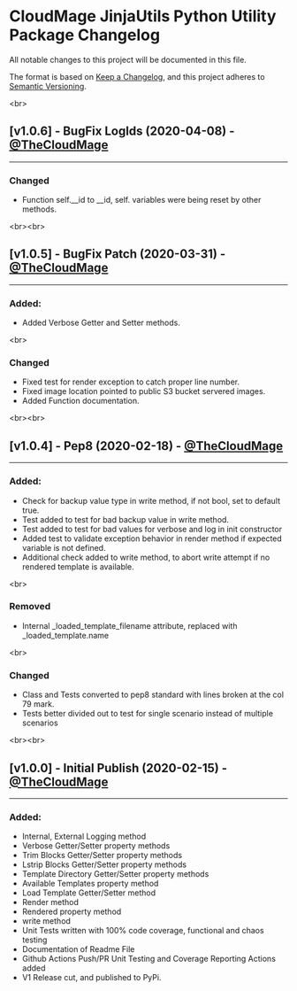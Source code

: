 <!-- VSCode Markdown Exclusions-->
<!-- markdownlint-disable MD024 Multiple Headings with the Same Content-->
# CloudMage JinjaUtils Python Utility Package Changelog

All notable changes to this project will be documented in this file.

The format is based on [Keep a Changelog](https://keepachangelog.com/en/1.0.0/),
and this project adheres to [Semantic Versioning](https://semver.org/spec/v2.0.0.html).

<br\>

## [v1.0.6] - BugFix LogIds (2020-04-08) - [@TheCloudMage](https://github.com/TheCloudMage)

-----

### Changed

- Function self.__id to __id, self. variables were being reset by other methods.

<br\><br\>

## [v1.0.5] - BugFix Patch (2020-03-31) - [@TheCloudMage](https://github.com/TheCloudMage)

-----

### Added:

- Added Verbose Getter and Setter methods.

<br\>

### Changed

- Fixed test for render exception to catch proper line number.
- Fixed image location pointed to public S3 bucket servered images.
- Added Function documentation.

<br\><br\>

## [v1.0.4] - Pep8 (2020-02-18) - [@TheCloudMage](https://github.com/TheCloudMage)

-----

### Added:

- Check for backup value type in write method, if not bool, set to default true.
- Test added to test for bad backup value in write method.
- Test added to test for bad values for verbose and log in init constructor
- Added test to validate exception behavior in render method if expected variable is not defined.
- Additional check added to write method, to abort write attempt if no rendered template is available.

<br\>

### Removed

- Internal _loaded_template_filename attribute, replaced with _loaded_template.name

<br\>

### Changed

- Class and Tests converted to pep8 standard with lines broken at the col 79 mark.
- Tests better divided out to test for single scenario instead of multiple scenarios

<br\><br\>

## [v1.0.0] - Initial Publish (2020-02-15) - [@TheCloudMage](https://github.com/TheCloudMage)

-----

### Added:

- Internal, External Logging method
- Verbose Getter/Setter property methods
- Trim Blocks Getter/Setter property methods
- Lstrip Blocks Getter/Setter property methods
- Template Directory Getter/Setter property methods
- Available Templates property method
- Load Template Getter/Setter method
- Render method
- Rendered property method
- write method
- Unit Tests written with 100% code coverage, functional and chaos testing
- Documentation of Readme File
- Github Actions Push/PR Unit Testing and Coverage Reporting Actions added
- V1 Release cut, and published to PyPi.

